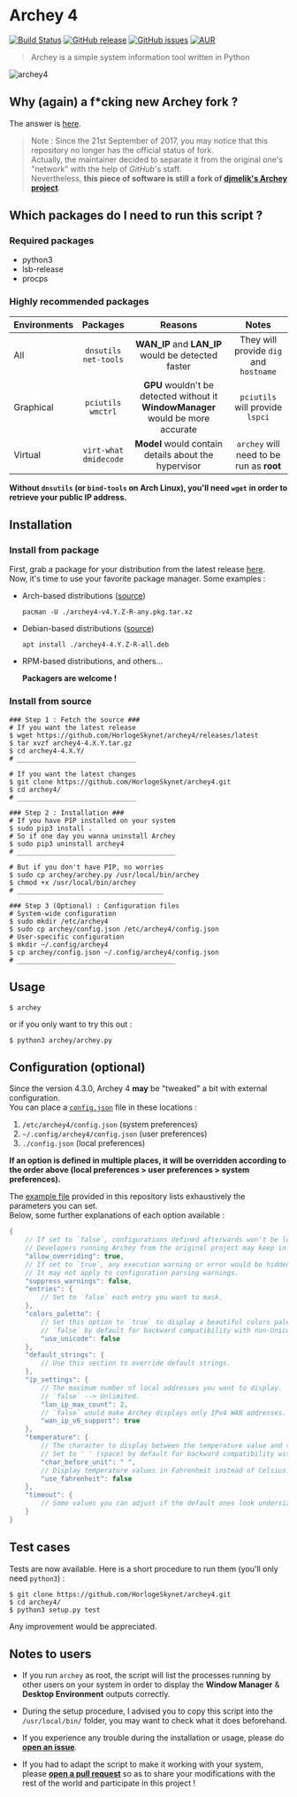 # Archey 4

[![Build Status](https://travis-ci.org/HorlogeSkynet/archey4.svg?branch=master)](https://travis-ci.org/HorlogeSkynet/archey4)
[![GitHub release](https://img.shields.io/github/release/HorlogeSkynet/archey4.svg)](https://github.com/HorlogeSkynet/archey4/releases/latest)
[![GitHub issues](https://img.shields.io/github/issues/HorlogeSkynet/archey4.svg)](https://github.com/HorlogeSkynet/archey4/issues)
[![AUR](https://img.shields.io/aur/votes/archey4.svg)](https://aur.archlinux.org/packages/archey4/) 	

> Archey is a simple system information tool written in Python

![archey4](https://horlogeskynet.github.io/img/blog/the-archey-project-what-i-ve-decided-to-do.png?v4.3.1)

## Why (again) a f*cking new Archey fork ?

The answer is [here](https://horlogeskynet.github.io/archey4).

> Note : Since the 21st September of 2017, you may notice that this repository no longer has the official status of fork.  
> Actually, the maintainer decided to separate it from the original one's "network" with the help of _GitHub_'s staff.  
> Nevertheless, **this piece of software is still a fork of [djmelik's Archey project](https://github.com/djmelik/archey.git)**.

## Which packages do I need to run this script ?

### Required packages

* python3
* lsb-release
* procps

### Highly recommended packages

| Environments |  Packages  |                Reasons                | Notes |
| :----------- | :--------: | :-----------------------------------: | :---: |
| All          | `dnsutils`<br>`net-tools` | **WAN_IP** and **LAN_IP** would be detected faster | They will provide `dig` and `hostname` |
| Graphical    |  `pciutils`<br>`wmctrl`  | **GPU** wouldn't be detected without it<br>**WindowManager** would be more accurate | `pciutils` will provide `lspci` |
| Virtual      | `virt-what`<br>`dmidecode` | **Model** would contain details about the hypervisor | `archey` will need to be run as **root** |

**Without `dnsutils` (or `bind-tools` on Arch Linux), you'll need `wget` in order to retrieve your public IP address.**

## Installation

### Install from package

First, grab a package for your distribution from the latest release [here](https://github.com/HorlogeSkynet/archey4/releases/latest).  
Now, it's time to use your favorite package manager. Some examples :

* Arch-based distributions ([source](https://aur.archlinux.org/packages/archey4/))

	```shell
	pacman -U ./archey4-v4.Y.Z-R-any.pkg.tar.xz
	```

* Debian-based distributions ([source](https://labs.pixelswap.fr/HorlogeSkynet/archey4-packaging))

	```shell
	apt install ./archey4-4.Y.Z-R-all.deb
	```

* RPM-based distributions, and others...

	**Packagers are welcome !**

### Install from source

```shell
### Step 1 : Fetch the source ###
# If you want the latest release
$ wget https://github.com/HorlogeSkynet/archey4/releases/latest
$ tar xvzf archey4-4.X.Y.tar.gz
$ cd archey4-4.X.Y/
# ______________________________

# If you want the latest changes
$ git clone https://github.com/HorlogeSkynet/archey4.git
$ cd archey4/
# ______________________________

### Step 2 : Installation ###
# If you have PIP installed on your system
$ sudo pip3 install .
# So if one day you wanna uninstall Archey
$ sudo pip3 uninstall archey4
# ________________________________________

# But if you don't have PIP, no worries
$ sudo cp archey/archey.py /usr/local/bin/archey
$ chmod +x /usr/local/bin/archey
# _____________________________________

### Step 3 (Optional) : Configuration files
# System-wide configuration
$ sudo mkdir /etc/archey4
$ sudo cp archey/config.json /etc/archey4/config.json
# User-specific configuration
$ mkdir ~/.config/archey4
$ cp archey/config.json ~/.config/archey4/config.json
# ________________________________________
```

## Usage

```shell
$ archey
```

or if you only want to try this out :

```shell
$ python3 archey/archey.py
```

## Configuration (optional)

Since the version 4.3.0, Archey 4 **may** be "tweaked" a bit with external configuration.  
You can place a [`config.json`](config.json) file in these locations :

1. `/etc/archey4/config.json` (system preferences)
2. `~/.config/archey4/config.json` (user preferences)
3. `./config.json` (local preferences)

**If an option is defined in multiple places, it will be overridden according to the order above (local preferences > user preferences > system preferences).**

The [example file](config.json) provided in this repository lists exhaustively the parameters you can set.  
Below, some further explanations of each option available :

```cpp
{
	// If set to `false`, configurations defined afterwards won't be loaded.
	// Developers running Archey from the original project may keep in there the original `config.json` while having their own external configuration set elsewhere.
	"allow_overriding": true,
	// If set to `true`, any execution warning or error would be hidden.
	// It may not apply to configuration parsing warnings.
	"suppress_warnings": false,
	"entries": {
		// Set to `false` each entry you want to mask.
	},
	"colors_palette": {
		// Set this option to `true` to display a beautiful colors palette.
		// `false` by default for backward compatibility with non-Unicode locales.
		"use_unicode": false
	},
	"default_strings": {
		// Use this section to override default strings.
	},
	"ip_settings": {
		// The maximum number of local addresses you want to display.
		// `false` --> Unlimited.
		"lan_ip_max_count": 2,
		// `false` would make Archey displays only IPv4 WAN addresses.
		"wan_ip_v6_support": true
	},
	"temperature": {
		// The character to display between the temperature value and the unit (as '°' in 53.2°C).
		// Set to ' ' (space) by default for backward compatibility with non-Unicode locales.
		"char_before_unit": " ",
		// Display temperature values in Fahrenheit instead of Celsius.
		"use_fahrenheit": false
	},
	"timeout": {
		// Some values you can adjust if the default ones look undersized for your system (seconds)
	}
}
```

## Test cases

Tests are now available. Here is a short procedure to run them (you'll only need `python3`) :

```shell
$ git clone https://github.com/HorlogeSkynet/archey4.git
$ cd archey4/
$ python3 setup.py test
```

Any improvement would be appreciated.

## Notes to users

* If you run `archey` as root, the script will list the processes running by other users on your system in order to display the **Window Manager** & **Desktop Environment** outputs correctly.

* During the setup procedure, I advised you to copy this script into the `/usr/local/bin/` folder, you may want to check what it does beforehand.

* If you experience any trouble during the installation or usage, please do **[open an issue](https://github.com/HorlogeSkynet/archey4/issues/new)**.

* If you had to adapt the script to make it working with your system, please **[open a pull request](https://github.com/HorlogeSkynet/archey4/pulls)** so as to share your modifications with the rest of the world and participate in this project !
